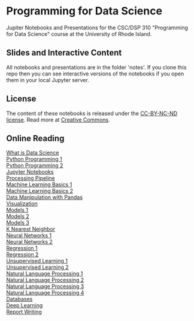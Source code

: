 # Programming for Data Science

Jupiter Notebooks and Presentations for the CSC/DSP 310 "Programming for Data Science" course at the University of Rhode Island.

## Slides and Interactive Content
All notebooks and presentations are in the folder 'notes'.
If you clone this repo then you can see interactive versions of the notebooks if you open them in your local Jupyter server.

## License
The content of these notebooks is released under the [CC-BY-NC-ND license](https://creativecommons.org/licenses/by-sa/4.0/). Read more at [Creative Commons](https://creativecommons.org).

## Online Reading

[What is Data Science](https://github.com/lutzhamel/ds/blob/master/notes/01-What-is-Data-Science.pdf)<br>
[Python Programming 1](https://nbviewer.jupyter.org/github/lutzhamel/ds/blob/master/notes/02-python-programming.ipynb)<br>
[Python Programming 2](https://github.com/lutzhamel/ds/blob/master/notes/03-python-programming-2.pdf)<br>
[Jupyter Notebooks](https://github.com/lutzhamel/ds/blob/master/notes/04-notebooks.pdf)<br>
[Processing Pipeline](https://nbviewer.jupyter.org/github/lutzhamel/ds/blob/master/notes/05-processing-pipeline.ipynb)<br>
[Machine Learning Basics 1](https://github.com/lutzhamel/ds/blob/master/notes/06-machine-learning-basics-1.pdf)<br>
[Machine Learning Basics 2](https://nbviewer.jupyter.org/github/lutzhamel/ds/blob/master/notes/07-machine-learning-basics-2.ipynb)<br>
[Data Manipulation with Pandas](https://nbviewer.jupyter.org/github/lutzhamel/ds/blob/master/notes/08-data-manipulation-pandas.ipynb)<br>
[Visualization](https://nbviewer.jupyter.org/github/lutzhamel/ds/blob/master/notes/09-visualization.ipynb)<br>
[Models 1](https://nbviewer.jupyter.org/github/lutzhamel/ds/blob/master/notes/10-models.ipynb)<br>
[Models 2](https://nbviewer.jupyter.org/github/lutzhamel/ds/blob/master/notes/11-models-2.ipynb)<br>
[Models 3](https://github.com/lutzhamel/ds/blob/master/notes/12-models-3.pdf)<br>
[K Nearest Neighbor](https://nbviewer.jupyter.org/github/lutzhamel/ds/blob/master/notes/13-KNN.ipynb)<br>
[Neural Networks 1](https://github.com/lutzhamel/ds/blob/master/notes/14-ANN.pdf)<br>
[Neural Networks 2](https://nbviewer.jupyter.org/github/lutzhamel/ds/blob/master/notes/15-ANN-2.ipynb)<br>
[Regression 1](https://github.com/lutzhamel/ds/blob/master/notes/16-regression.pdf)<br>
[Regression 2](https://nbviewer.jupyter.org/github/lutzhamel/ds/blob/master/notes/16a-regression.ipynb)<br>
[Unsupervised Learning 1](https://github.com/lutzhamel/ds/blob/master/notes/17-unsupervised-learning.pdf)<br>
[Unsupervised Learning 2](https://nbviewer.jupyter.org/github/lutzhamel/ds/blob/master/notes/17a-unsupervised-learning.ipynb)<br>
[Natural Language Processing 1](https://github.com/lutzhamel/ds/blob/master/notes/18-NLP.pdf)<br>
[Natural Language Processing 2](https://nbviewer.jupyter.org/github/lutzhamel/ds/blob/master/notes/18a-NLP.ipynb)<br>
[Natural Language Processing 3](https://github.com/lutzhamel/ds/blob/master/notes/19-NLP-2.pdf)<br>
[Natural Language Processing 4](https://nbviewer.jupyter.org/github/lutzhamel/ds/blob/master/notes/19a-NLP-2.ipynb)<br>
[Databases](https://nbviewer.jupyter.org/github/lutzhamel/ds/blob/master/notes/20-databases.ipynb)<br>
[Deep Learning](https://nbviewer.jupyter.org/github/lutzhamel/ds/blob/master/notes/22-deep-learning.ipynb)<br>
[Report Writing](https://nbviewer.jupyter.org/github/lutzhamel/ds/blob/master/notes/21-report-writing.ipynb)<br>
